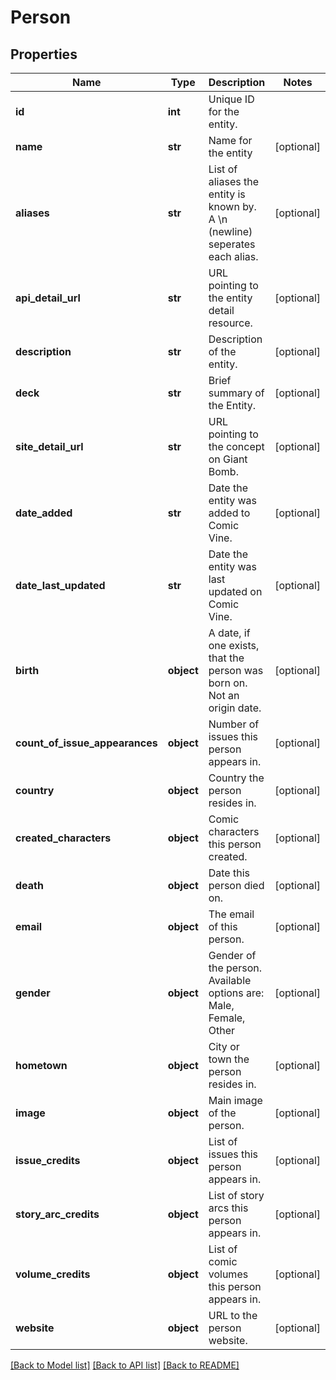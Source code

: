 # Person

## Properties
Name | Type | Description | Notes
------------ | ------------- | ------------- | -------------
**id** | **int** | Unique ID for the entity. | 
**name** | **str** | Name for the entity | [optional] 
**aliases** | **str** | List of aliases the entity is known by. A \\n (newline) seperates each alias. | [optional] 
**api_detail_url** | **str** | URL pointing to the entity detail resource. | [optional] 
**description** | **str** | Description of the entity. | [optional] 
**deck** | **str** | Brief summary of the Entity. | [optional] 
**site_detail_url** | **str** | URL pointing to the concept on Giant Bomb. | [optional] 
**date_added** | **str** | Date the entity was added to Comic Vine. | [optional] 
**date_last_updated** | **str** | Date the entity was last updated on Comic Vine. | [optional] 
**birth** | **object** | A date, if one exists, that the person was born on. Not an origin date. | [optional] 
**count_of_issue_appearances** | **object** | Number of issues this person appears in. | [optional] 
**country** | **object** | Country the person resides in. | [optional] 
**created_characters** | **object** | Comic characters this person created. | [optional] 
**death** | **object** | Date this person died on. | [optional] 
**email** | **object** | The email of this person. | [optional] 
**gender** | **object** | Gender of the person. Available options are: Male, Female, Other | [optional] 
**hometown** | **object** | City or town the person resides in. | [optional] 
**image** | **object** | Main image of the person. | [optional] 
**issue_credits** | **object** | List of issues this person appears in. | [optional] 
**story_arc_credits** | **object** | List of story arcs this person appears in. | [optional] 
**volume_credits** | **object** | List of comic volumes this person appears in. | [optional] 
**website** | **object** | URL to the person website. | [optional] 

[[Back to Model list]](../README.md#documentation-for-models) [[Back to API list]](../README.md#documentation-for-api-endpoints) [[Back to README]](../README.md)


